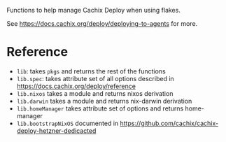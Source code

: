 Functions to help manage Cachix Deploy when using flakes.

See https://docs.cachix.org/deploy/deploying-to-agents for more.

# Reference

- `lib`: takes `pkgs` and returns the rest of the functions
- `lib.spec`: takes attribute set of all options described in https://docs.cachix.org/deploy/reference
- `lib.nixos` takes a module and returns nixos derivation
- `lib.darwin` takes a module and returns nix-darwin derivation
- `lib.homeManager` takes attribute set of options and returns home-manager
- `lib.bootstrapNixOS` documented in https://github.com/cachix/cachix-deploy-hetzner-dedicacted
